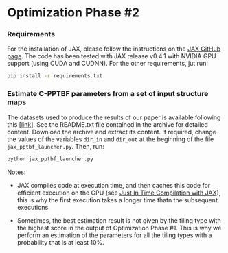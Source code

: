 # Optimization Phase #2

### Requirements

For the installation of JAX, please follow the instructions on the
[JAX GitHub page](https://github.com/google/jax#installation). The code has been tested with JAX release v0.4.1 with NVIDIA GPU support (using CUDA and CUDNN). For the other requirements, jut run:

```bash 
pip install -r requirements.txt
```

### Estimate C-PPTBF parameters from a set of input structure maps

The datasets used to produce the results of our paper is available
following this [[link](https://seafile.unistra.fr/f/980f592b7fdc4757953d/?dl=1)]. See the README.txt file contained in the archive for detailed content. Download
the archive and extract its content. If required, change the values of the variables `dir_in` and `dir_out` at the beginning of the file `jax_pptbf_launcher.py`. Then, run:

```bash 
python jax_pptbf_launcher.py
```

Notes:

- JAX compiles code at execution time, and then caches this
code for efficient execution on the GPU (see
[Just In Time Compilation with JAX](https://jax.readthedocs.io/en/latest/jax-101/02-jitting.html)), this is why the first execution takes a longer
time thatn the subsequent executions.

- Sometimes, the best estimation result is not given by the tiling type
with the highest score in the output of Optimization Phase #1. This is
why we perform an estimation of the parameters for all the tiling
types with a probability that is at least 10%.
